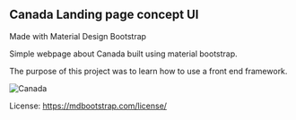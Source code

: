 ## Canada Landing page concept UI
Made with Material Design Bootstrap

Simple webpage about Canada built using material bootstrap. 

The purpose of this project was to learn how to use a front end framework. 

![Canada](https://i.imgur.com/hmmZk4o.jpg "Canada concept UI")

License:
https://mdbootstrap.com/license/

